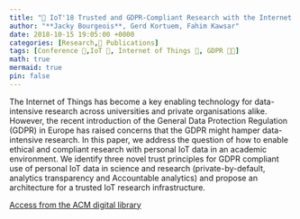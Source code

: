 ```yaml
---
title: "📜 IoT'18 Trusted and GDPR-Compliant Research with the Internet of Things"
author: "**Jacky Bourgeois**, Gerd Kortuem, Fahim Kawsar"
date: 2018-10-15 19:05:00 +0000
categories: [Research,📜 Publications]
tags: [Conference 📗,IoT 🎯, Internet of Things 📱, GDPR 👐🏼]
math: true
mermaid: true
pin: false
---
```


The Internet of Things has become a key enabling technology for data-intensive research across universities and private organisations alike. However, the recent introduction of the General Data Protection Regulation (GDPR) in Europe has raised concerns that the GDPR might hamper data-intensive research. In this paper, we address the question of how to enable ethical and compliant research with personal IoT data in an academic environment. We identify three novel trust principles for GDPR compliant use of personal IoT data in science and research (private-by-default, analytics transparency and Accountable analytics) and propose an architecture for a trusted IoT research infrastructure.


[Access from the ACM digital library](https://doi.org/10.1145/3277593.3277604)